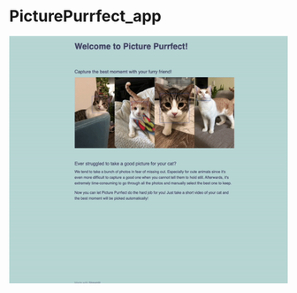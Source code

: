 # PicturePurrfect_app

![embed](https://github.com/katiehuang1221/PicturePurrfect_app/blob/main/img/app_demo.gif)
